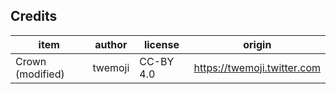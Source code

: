 ## Credits

| item             | author           | license             | origin              |
| ----             | ------           | -------             | ------              |
| Crown (modified) | twemoji          | CC-BY 4.0           | https://twemoji.twitter.com |
